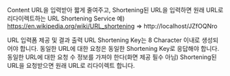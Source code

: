 Content
URL을 입력받아 짧게 줄여주고, Shortening된 URL을 입력하면 원래 URL로 리다이렉트하는 URL Shortening Service
예) https://en.wikipedia.org/wiki/URL_shortening => http://localhost/JZfOQNro

URL 입력폼 제공 및 결과 출력
URL Shortening Key는 8 Character 이내로 생성되어야 합니다.
동일한 URL에 대한 요청은 동일한 Shortening Key로 응답해야 합니다.
동일한 URL에 대한 요청 수 정보를 가져야 한다(화면 제공 필수 아님)
Shortening된 URL을 요청받으면 원래 URL로 리다이렉트 합니다.
